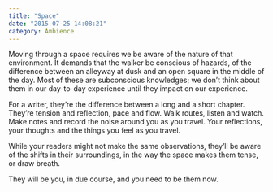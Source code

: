 ```yaml
---
title: "Space"
date: "2015-07-25 14:08:21"
category: Ambience
---
```


Moving through a space requires we be aware of the nature of that
environment. It demands that the walker be conscious of hazards, of the
difference between an alleyway at dusk and an open square in the middle
of the day. Most of these are subconscious knowledges; we don’t think
about them in our day-to-day experience until they impact on our
experience.

For a writer, they’re the difference between a long and a
short chapter. They’re tension and reflection, pace and flow. Walk
routes, listen and watch. Make notes and record the noise around you as
you travel. Your reflections, your thoughts and the things you feel as
you travel.

While your readers might not make the same observations,
they’ll be aware of the shifts in their surroundings, in the way the
space makes them tense, or draw breath.

They will be you, in due course, and you need to be them now.
